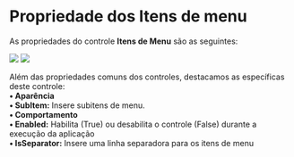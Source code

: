 # Propriedade dos Itens de menu

As propriedades do controle **Itens de Menu** são as seguintes:

![](http://www.gvinci.com.br/manual/itemmenu_1.zoom80.png)   ![](http://www.gvinci.com.br/manual/itemmenu_2.zoom80.png) 

Além das propriedades comuns dos controles, destacamos as específicas deste controle:  
**• Aparência**  
           **• SubItem:** Insere subitens de menu.  
**• Comportamento**  
          **• Enabled:** Habilita \(True\) ou desabilita o controle \(False\) durante a execução da aplicação  
          **• IsSeparator:** Insere uma linha separadora para os itens de menu

